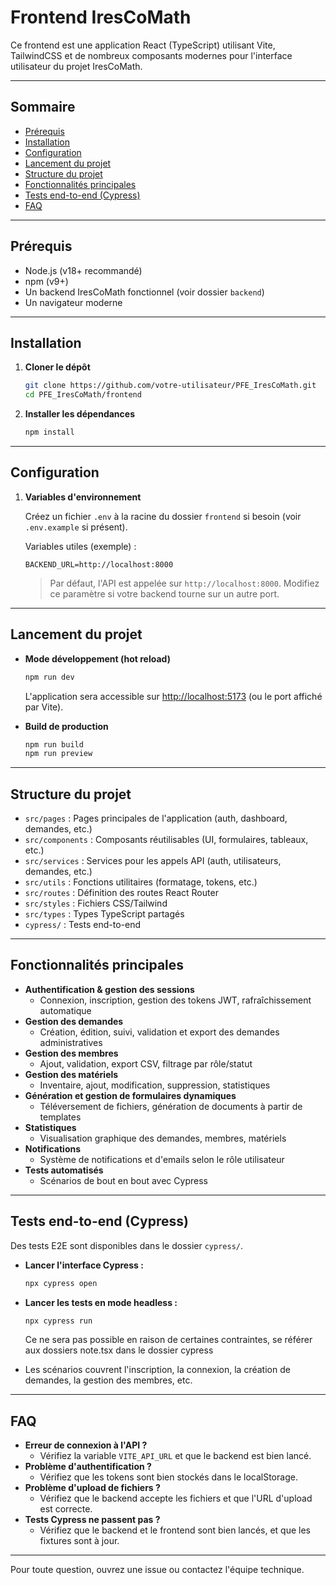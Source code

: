 # Frontend IresCoMath

Ce frontend est une application React (TypeScript) utilisant Vite, TailwindCSS et de nombreux composants modernes pour l'interface utilisateur du projet IresCoMath.

---

## Sommaire

- [Prérequis](#prérequis)
- [Installation](#installation)
- [Configuration](#configuration)
- [Lancement du projet](#lancement-du-projet)
- [Structure du projet](#structure-du-projet)
- [Fonctionnalités principales](#fonctionnalités-principales)
- [Tests end-to-end (Cypress)](#tests-end-to-end-cypress)
- [FAQ](#faq)

---

## Prérequis

- Node.js (v18+ recommandé)
- npm (v9+)
- Un backend IresCoMath fonctionnel (voir dossier `backend`)
- Un navigateur moderne

---

## Installation

1. **Cloner le dépôt**

   ```bash
   git clone https://github.com/votre-utilisateur/PFE_IresCoMath.git
   cd PFE_IresCoMath/frontend
   ```

2. **Installer les dépendances**

   ```bash
   npm install
   ```

---

## Configuration

1. **Variables d'environnement**

   Créez un fichier `.env` à la racine du dossier `frontend` si besoin (voir `.env.example` si présent).

   Variables utiles (exemple) :

   ```
   BACKEND_URL=http://localhost:8000
   ```

   > Par défaut, l'API est appelée sur `http://localhost:8000`. Modifiez ce paramètre si votre backend tourne sur un autre port.

---

## Lancement du projet

- **Mode développement (hot reload)**

  ```bash
  npm run dev
  ```

  L'application sera accessible sur [http://localhost:5173](http://localhost:5173) (ou le port affiché par Vite).

- **Build de production**

  ```bash
  npm run build
  npm run preview
  ```

---

## Structure du projet

- `src/pages` : Pages principales de l'application (auth, dashboard, demandes, etc.)
- `src/components` : Composants réutilisables (UI, formulaires, tableaux, etc.)
- `src/services` : Services pour les appels API (auth, utilisateurs, demandes, etc.)
- `src/utils` : Fonctions utilitaires (formatage, tokens, etc.)
- `src/routes` : Définition des routes React Router
- `src/styles` : Fichiers CSS/Tailwind
- `src/types` : Types TypeScript partagés
- `cypress/` : Tests end-to-end

---

## Fonctionnalités principales

- **Authentification & gestion des sessions**
  - Connexion, inscription, gestion des tokens JWT, rafraîchissement automatique
- **Gestion des demandes**
  - Création, édition, suivi, validation et export des demandes administratives
- **Gestion des membres**
  - Ajout, validation, export CSV, filtrage par rôle/statut
- **Gestion des matériels**
  - Inventaire, ajout, modification, suppression, statistiques
- **Génération et gestion de formulaires dynamiques**
  - Téléversement de fichiers, génération de documents à partir de templates
- **Statistiques**
  - Visualisation graphique des demandes, membres, matériels
- **Notifications**
  - Système de notifications et d'emails selon le rôle utilisateur
- **Tests automatisés**
  - Scénarios de bout en bout avec Cypress

---

## Tests end-to-end (Cypress)

Des tests E2E sont disponibles dans le dossier `cypress/`.

- **Lancer l'interface Cypress :**

  ```bash
  npx cypress open
  ```

- **Lancer les tests en mode headless :**

  ```bash
  npx cypress run
  ```

  Ce ne sera pas possible en raison de certaines contraintes, se référer aux dossiers note.tsx dans le dossier cypress

- Les scénarios couvrent l'inscription, la connexion, la création de demandes, la gestion des membres, etc.

---

## FAQ

- **Erreur de connexion à l'API ?**
  - Vérifiez la variable `VITE_API_URL` et que le backend est bien lancé.
- **Problème d'authentification ?**
  - Vérifiez que les tokens sont bien stockés dans le localStorage.
- **Problème d'upload de fichiers ?**
  - Vérifiez que le backend accepte les fichiers et que l'URL d'upload est correcte.
- **Tests Cypress ne passent pas ?**
  - Vérifiez que le backend et le frontend sont bien lancés, et que les fixtures sont à jour.

---

Pour toute question, ouvrez une issue ou contactez l'équipe technique.
